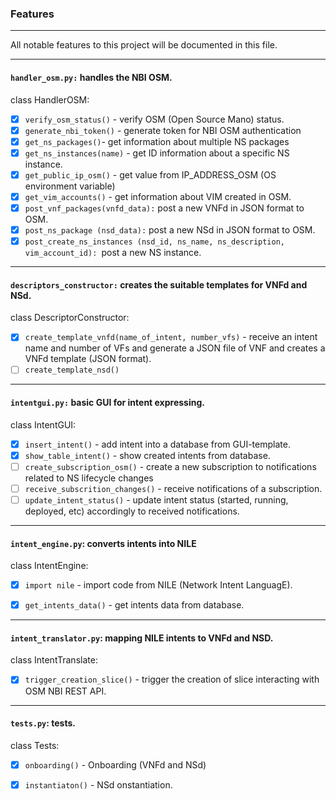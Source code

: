 ### Features

---
All notable features to this project will be documented in this file.

---

#### `handler_osm.py:` handles the NBI OSM.
class HandlerOSM:
- [x] `verify_osm_status()` - verify OSM (Open Source Mano) status.
- [x] `generate_nbi_token()` - generate token for NBI OSM authentication
- [x] `get_ns_packages()`- get information about multiple NS packages
- [x] `get_ns_instances(name)` - get ID information about a specific NS instance.
- [x] `get_public_ip_osm()` - get value from IP_ADDRESS_OSM (OS environment variable) 
- [x] `get_vim_accounts()` - get information about VIM created in OSM.
- [x] `post_vnf_packages(vnfd_data):` post a new VNFd in JSON format to OSM.
- [x] `post_ns_package (nsd_data):` post a new NSd in JSON format to OSM.
- [x] `post_create_ns_instances (nsd_id, ns_name, ns_description, vim_account_id): `post a new NS instance. 
---
####  `descriptors_constructor:` creates the suitable templates for VNFd and NSd.
class DescriptorConstructor:
- [X] `create_template_vnfd(name_of_intent, number_vfs)` - receive an intent name and number of VFs and generate a JSON file
        of VNF and creates a VNFd template (JSON format).
- [ ] `create_template_nsd()` 

---
#### `intentgui.py:` basic GUI for intent expressing.
class IntentGUI:
- [X] `insert_intent()` - add intent into a database from GUI-template.
- [X] `show_table_intent()` - show created intents from database.
- [ ] `create_subscription_osm()` - create a new subscription to notifications related to NS lifecycle changes
- [ ] `receive_subscrition_changes()` - receive notifications of a subscription.
- [ ] `update_intent_status()` - update intent status (started, running, deployed, etc) accordingly to
received notifications.

--- 
####  `intent_engine.py`: converts intents into NILE
class IntentEngine:
- [X] `import nile` - import code from NILE (Network Intent LanguagE).
- [X] `get_intents_data()` - get intents data from database.


--- 
#### `intent_translator.py`: mapping NILE intents to VNFd and NSD.
class IntentTranslate:
- [X] `trigger_creation_slice()` - trigger the creation of slice interacting 
with OSM NBI REST API.


--- 
#### `tests.py`: tests.

class Tests:
- [X] `onboarding()` - Onboarding  (VNFd and NSd)
- [X] `instantiaton()` - NSd onstantiation.



